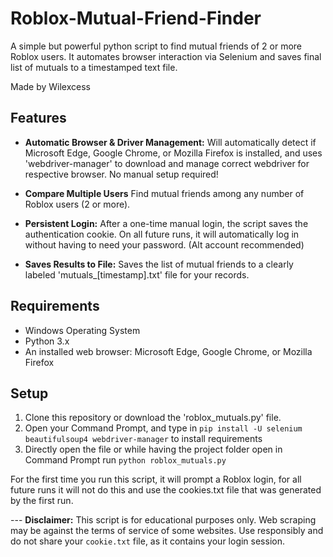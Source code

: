 # Roblox-Mutual-Friend-Finder

A simple but powerful python script to find mutual friends of 2 or more Roblox users. It automates browser interaction via Selenium and saves final list of mutuals to a timestamped text file.

Made by Wilexcess

## Features
- **Automatic Browser & Driver Management:** Will automatically detect if Microsoft Edge, Google Chrome, or Mozilla Firefox is installed, and uses 'webdriver-manager' to download and manage correct webdriver for respective browser. No manual setup required!
  
- **Compare Multiple Users** Find mutual friends among any number of Roblox users (2 or more).
  
- **Persistent Login:** After a one-time manual login, the script saves the authentication cookie. On all future runs, it will automatically log in without having to need your password. (Alt account recommended)
  
- **Saves Results to File:** Saves the list of mutual friends to a clearly labeled 'mutuals_[timestamp].txt' file for your records.

## Requirements
- Windows Operating System
- Python 3.x
- An installed web browser: Microsoft Edge, Google Chrome, or Mozilla Firefox

## Setup
1. Clone this repository or download the 'roblox_mutuals.py' file.
2. Open your Command Prompt, and type in ```pip install -U selenium beautifulsoup4 webdriver-manager``` to install requirements
3. Directly open the file or while having the project folder open in Command Prompt run ```python roblox_mutuals.py```

For the first time you run this script, it will prompt a Roblox login, for all future runs it will not do this and use the cookies.txt file that was generated by the first run.

--- **Disclaimer:** This script is for educational purposes only. Web scraping may be against the terms of service of some websites. Use responsibly and do not share your `cookie.txt` file, as it contains your login session.
